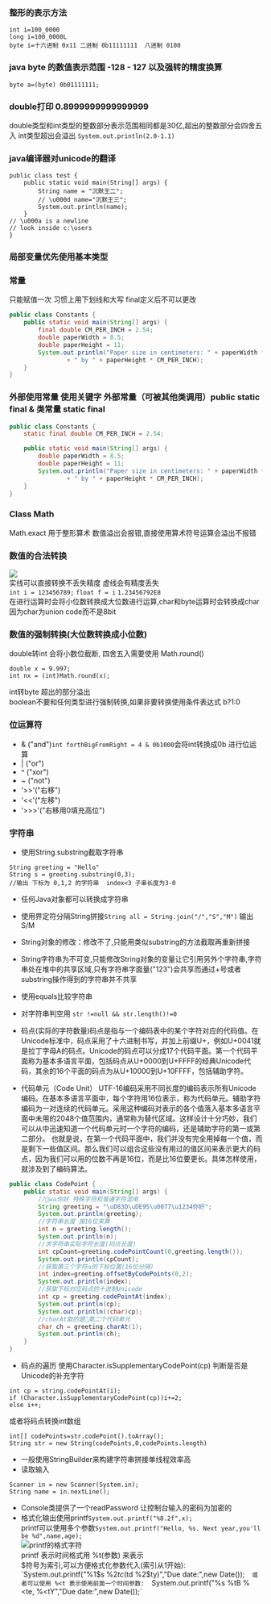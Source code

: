 ### 整形的表示方法

`int i=100_0000`  
`long i=100_0000L`  
`byte i=十六进制 0x11 二进制 0b11111111  八进制 0100`

### java byte 的数值表示范围 -128 - 127 以及强转的精度换算

```byte a=(byte) 0b01111111;```

### double打印 0.8999999999999999

double类型和int类型的整数部分表示范围相同都是30亿,超出的整数部分会四舍五入 int类型超出会溢出
```System.out.println(2.0-1.1)```

### java编译器对unicode的翻译

```
public class test {
    public static void main(String[] args) {
        String name = "沉默王二";
        // \u000d name="沉默王三";
        System.out.println(name);
    }
// \u000a is a newline
// look inside c:\users
}
```

### 局部变量优先使用基本类型

### 常量

只能赋值一次 习惯上用下划线和大写 final定义后不可以更改

```java
public class Constants {
    public static void main(String[] args) {
        final double CM_PER_INCH = 2.54;
        double paperWidth = 8.5;
        double paperHeight = 11;
        System.out.println("Paper size in centimeters: " + paperWidth * paperHeight * CM_PER_INCH
                + " by " + paperHeight * CM_PER_INCH);
    }
}
```  

### 外部使用常量 使用关键字 外部常量（可被其他类调用）public static final & 类常量 static final

```java
public class Constants {
    static final double CM_PER_INCH = 2.54;

    public static void main(String[] args) {
        double paperWidth = 8.5;
        double paperHeight = 11;
        System.out.println("Paper size in centimeters: " + paperWidth * paperHeight * CM_PER_INCH
                + " by " + paperHeight * CM_PER_INCH);
    }
}
```

### Class Math

Math.exact 用于整形算术 数值溢出会报错,直接使用算术符号运算会溢出不报错

### 数值的合法转换

![](markdown/1.png)  
实线可以直接转换不丢失精度 虚线会有精度丢失  
`int i = 123456789;`
`float f = i`
`1.23456792E8`  
在进行运算时会将小位数转换成大位数进行运算,char和byte运算时会转换成char因为char为union code而不是8bit

### 数值的强制转换(大位数转换成小位数)
double转int 会将小数位截断, 四舍五入需要使用 Math.round()
```
double x = 9.997;
int nx = (int)Math.round(x);
```
int转byte 超出的部分溢出  
boolean不要和任何类型进行强制转换,如果非要转换使用条件表达式 b?1:0

### 位运算符
- & ("and")`int forthBigFromRight = 4 & 0b1000`会将int转换成0b 进行位运算
- | ("or")
- ^ ("xor")  
- ~ ("not")  
- '>>'("右移")  
- '<<'("左移")  
- '>>>'("右移用0填充高位")   

### 字符串
- 使用String.substring截取字符串
```
String greeting = "Hello"
String s = greeting.substring(0,3);
//输出 下标为 0,1,2 的字符串  index<3 子串长度为3-0
````
- 任何Java对象都可以转换成字符串  
- 使用界定符分隔String拼接`String all = String.join("/","S","M")` 输出 S/M
- String对象的修改：修改不了,只能用类似substring的方法截取再重新拼接
- String字符串为不可变,只能修改String对象的变量让它引用另外个字符串,字符串处在堆中的共享区域,只有字符串字面量("123")会共享而通过+号或者substring操作得到的字符串并不共享
- 使用equals比较字符串
- 对字符串判空用 `str !=null && str.length()!=0`

- 码点(实际的字符数量)码点是指与一个编码表中的某个字符对应的代码值。在Unicode标准中，码点采用了十六进制书写，并加上前缀U+，例如U+0041就是拉丁字母A的码点。Unicode的码点可以分成17个代码平面。第一个代码平面称为基本多语言平面，包括码点从U+0000到U+FFFF的经典Unicode代码，其余的16个平面的码点为从U+10000到U+10FFFF，包括辅助字符。
- 代码单元（Code Unit）
  UTF-16编码采用不同长度的编码表示所有Unicode编码。在基本多语言平面中，每个字符用16位表示，称为代码单元。辅助字符编码为一对连续的代码单元。采用这种编码对表示的各个值落入基本多语言平面中未用的2048个值范围内，通常称为替代区域。这样设计十分巧妙，我们可以从中迅速知道一个代码单元时一个字符的编码，还是辅助字符的第一或第二部分。
  也就是说，在第一个代码平面中，我们并没有完全用掉每一个值，而是剩下一些值区间。那么我们可以组合这些没有用过的值区间来表示更大的码点，因为我们可以用的位数不再是16位，而是比16位要更长。具体怎样使用，就涉及到了编码算法。

```java
public class CodePoint {
    public static void main(String[] args) {
        //🚕wሴ你好 特殊字符和普通字符混用
        String greeting = "\uD83D\uDE95\u0077\u1234你好";
        System.out.println(greeting);
        //字符串长度 按16位来算
        int n = greeting.length();
        System.out.println(n);
        //求字符串实际字符长度(码点长度)
        int cpCount=greeting.codePointCount(0,greeting.length());
        System.out.println(cpCount);
        //获取第三个字符ሴ的下标位置(16位分隔)
        int index=greeting.offsetByCodePoints(0,2);
        System.out.println(index);
        //获取下标对应码点的十进制Unicode
        int cp = greeting.codePointAt(index);
        System.out.println(cp);
        System.out.println((char)cp);
        //charAt取的是🚕第二个代码单元
        char ch = greeting.charAt(1);
        System.out.println(ch);
    }
}
```
- 码点的遍历 使用Character.isSupplementaryCodePoint(cp) 判断是否是Unicode的补充字符
```
int cp = string.codePointAt(i);
if (Character.isSupplementaryCodePoint(cp))i+=2;
else i++;
```
或者将码点转换int数组
```
int[] codePoints=str.codePoint().toArray();
String str = new String(codePoints,0,codePoints.length)
```
- 一般使用StringBuilder来构建字符串拼接单线程效率高
- 读取输入  
```
Scanner in = new Scanner(System.in);
String name = in.nextLine();
 ```
- Console类提供了一个readPassword 让控制台输入的密码为加密的
- 格式化输出使用printf`System.out.printf("%8.2f",x);`  
printf可以使用多个参数`System.out.printf("Hello, %s. Next year,you'll be %d",name,age);`  
![printf的格式字符](markdown/printf的格式字符.png)  
printf 表示时间格式用 %t(参数) 来表示  
$符号为索引,可以方便格式化参数代入(索引从1开始):  
`System.out.printf("%1$s %2$tc (%2$td %2$ty)","Due date:",new Date());`  
或者可以使用 %<t 表示使用前面一个时间参数:  
`System.out.printf("%s %tB %<te, %<tY","Due date:",new Date());`
